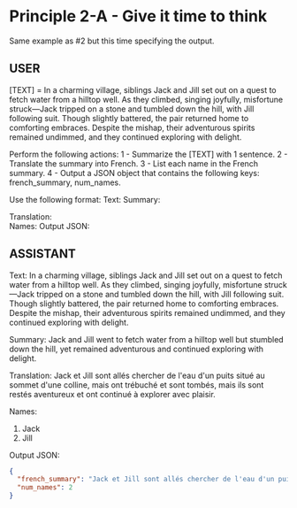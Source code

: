 # Principle 2-A - Give it time to think

Same example as #2 but this time specifying the output.

## USER
[TEXT] = In a charming village, siblings Jack and Jill set out on a quest to fetch water from a hilltop well. As they climbed, singing joyfully, misfortune struck—Jack tripped on a stone and tumbled down the hill, with Jill following suit. Though slightly battered, the pair returned home to comforting embraces. Despite the mishap, their adventurous spirits remained undimmed, and they continued exploring with delight.

Perform the following actions:
1 - Summarize the [TEXT] with 1 sentence.
2 - Translate the summary into French.
3 - List each name in the French summary.
4 - Output a JSON object that contains the following keys: french_summary, num_names.

Use the following format:
Text: <text to summarize in english>
Summary: <summary>
Translation: <summary translation>
Names: <numbered list of names in Italian summary>
Output JSON: <json with summary and num_names inside a Markdown codeblock>

## ASSISTANT
Text: In a charming village, siblings Jack and Jill set out on a quest to fetch water from a hilltop well. As they climbed, singing joyfully, misfortune struck—Jack tripped on a stone and tumbled down the hill, with Jill following suit. Though slightly battered, the pair returned home to comforting embraces. Despite the mishap, their adventurous spirits remained undimmed, and they continued exploring with delight.

Summary: Jack and Jill went to fetch water from a hilltop well but stumbled down the hill, yet remained adventurous and continued exploring with delight.

Translation: Jack et Jill sont allés chercher de l'eau d'un puits situé au sommet d'une colline, mais ont trébuché et sont tombés, mais ils sont restés aventureux et ont continué à explorer avec plaisir.

Names:
1. Jack
2. Jill

Output JSON:
```json
{
  "french_summary": "Jack et Jill sont allés chercher de l'eau d'un puits situé au sommet d'une colline, mais ont trébuché et sont tombés, mais ils sont restés aventureux et ont continué à explorer avec plaisir.",
  "num_names": 2
}
```